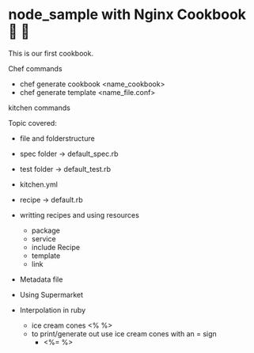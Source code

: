 # node_sample with Nginx Cookbook :banana: :taco:

This is our first cookbook.

Chef commands
- chef generate cookbook <name_cookbook>
- chef generate template <name_file.conf>

kitchen commands


Topic covered:

- file and folderstructure
- spec folder -> default_spec.rb
- test folder -> default_test.rb
- kitchen.yml
- recipe -> default.rb
- writting recipes and using resources
  - package
  - service
  - include Recipe
  - template
  - link
- Metadata file
- Using Supermarket


- Interpolation in ruby
  - ice cream cones <% %>
  - to print/generate out use ice cream cones with an = sign
    - <%= %>
